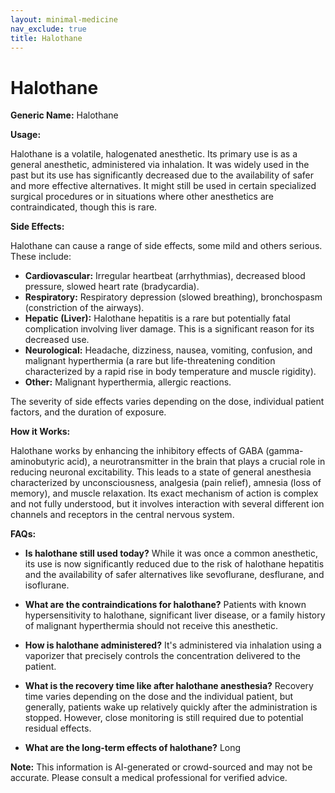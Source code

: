 ```yaml
---
layout: minimal-medicine
nav_exclude: true
title: Halothane
---
```


# Halothane

**Generic Name:** Halothane

**Usage:**

Halothane is a volatile, halogenated anesthetic.  Its primary use is as a general anesthetic, administered via inhalation. It was widely used in the past but its use has significantly decreased due to the availability of safer and more effective alternatives.  It might still be used in certain specialized surgical procedures or in situations where other anesthetics are contraindicated, though this is rare.

**Side Effects:**

Halothane can cause a range of side effects, some mild and others serious.  These include:

* **Cardiovascular:** Irregular heartbeat (arrhythmias), decreased blood pressure, slowed heart rate (bradycardia).
* **Respiratory:**  Respiratory depression (slowed breathing), bronchospasm (constriction of the airways).
* **Hepatic (Liver):** Halothane hepatitis is a rare but potentially fatal complication involving liver damage. This is a significant reason for its decreased use.
* **Neurological:**  Headache, dizziness, nausea, vomiting, confusion, and malignant hyperthermia (a rare but life-threatening condition characterized by a rapid rise in body temperature and muscle rigidity).
* **Other:**  Malignant hyperthermia, allergic reactions.

The severity of side effects varies depending on the dose, individual patient factors, and the duration of exposure.


**How it Works:**

Halothane works by enhancing the inhibitory effects of GABA (gamma-aminobutyric acid), a neurotransmitter in the brain that plays a crucial role in reducing neuronal excitability. This leads to a state of general anesthesia characterized by unconsciousness, analgesia (pain relief), amnesia (loss of memory), and muscle relaxation.  Its exact mechanism of action is complex and not fully understood, but it involves interaction with several different ion channels and receptors in the central nervous system.


**FAQs:**

* **Is halothane still used today?**  While it was once a common anesthetic, its use is now significantly reduced due to the risk of halothane hepatitis and the availability of safer alternatives like sevoflurane, desflurane, and isoflurane.

* **What are the contraindications for halothane?**  Patients with known hypersensitivity to halothane, significant liver disease, or a family history of malignant hyperthermia should not receive this anesthetic.

* **How is halothane administered?** It's administered via inhalation using a vaporizer that precisely controls the concentration delivered to the patient.

* **What is the recovery time like after halothane anesthesia?** Recovery time varies depending on the dose and the individual patient, but generally, patients wake up relatively quickly after the administration is stopped. However, close monitoring is still required due to potential residual effects.

* **What are the long-term effects of halothane?**  Long

**Note:** This information is AI-generated or crowd-sourced and may not be accurate. Please consult a medical professional for verified advice.